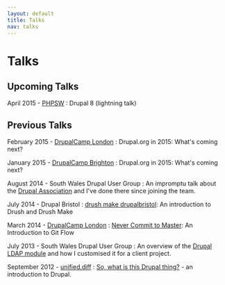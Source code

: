```yaml
---
layout: default
title: Talks
nav: talks
---
```

# Talks

## Upcoming Talks

April 2015 - [PHPSW](http://phpsw.org.uk/events/221484360-lightning-talks)
: Drupal 8 (lightning talk)

## Previous Talks

February 2015 - [DrupalCamp London](http://2015.drupalcamplondon.co.uk)
: Drupal.org in 2015: What's coming next?

January 2015 - [DrupalCamp Brighton](http://www.drupalcampbrighton.co.uk)
: Drupal.org in 2015: What's coming next?

August 2014 - South Wales Drupal User Group
: An impromptu talk about the [Drupal Association](https://assoc.drupal.org) and I've done there since joining the team.

July 2014 - Drupal Bristol
: [drush make drupalbristol](/blog/drush-make-drupalbristol): An introduction to Drush and Drush Make

March 2014 - [DrupalCamp London](http://2014.drupalcamplondon.co.uk)
: [Never Commit to Master](/blog/what-git-flow): An Introduction to Git Flow

July 2013 - South Wales Drupal User Group
: An overview of the [Drupal LDAP module](http://www.drupal.org/project/ldap) and how I customised it for a client project.

September 2012 - [unified.diff](http://unifieddiff.co.uk)
: [So, what is this Drupal thing?](http://vimeo.com/49827006) - an introduction to Drupal.